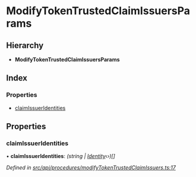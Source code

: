 # ModifyTokenTrustedClaimIssuersParams

## Hierarchy

* **ModifyTokenTrustedClaimIssuersParams**

## Index

### Properties

* [claimIssuerIdentities](modifytokentrustedclaimissuersparams.md#claimissueridentities)

## Properties

### claimIssuerIdentities

• **claimIssuerIdentities**: _\(string \|_ [_Identity_](../classes/identity.md)_‹›\)\[\]_

_Defined in_ [_src/api/procedures/modifyTokenTrustedClaimIssuers.ts:17_](https://github.com/PolymathNetwork/polymesh-sdk/blob/5b409784/src/api/procedures/modifyTokenTrustedClaimIssuers.ts#L17)

